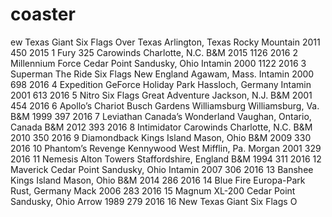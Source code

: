 # coaster

ew Texas Giant	Six Flags Over Texas	Arlington, Texas	Rocky Mountain	2011	450	2015
1	Fury 325	Carowinds	Charlotte, N.C.	B&M	2015	1126	2016
2	Millennium Force	Cedar Point	Sandusky, Ohio	Intamin	2000	1122	2016
3	Superman The Ride	Six Flags New England	Agawam, Mass.	Intamin	2000	698	2016
4	Expedition GeForce	Holiday Park	Hassloch, Germany	Intamin	2001	613	2016
5	Nitro	Six Flags Great Adventure	Jackson, N.J.	B&M	2001	454	2016
6	Apollo’s Chariot	Busch Gardens Williamsburg	Williamsburg, Va.	B&M	1999	397	2016
7	Leviathan	Canada’s Wonderland	Vaughan, Ontario, Canada	B&M	2012	393	2016
8	Intimidator	Carowinds	Charlotte, N.C.	B&M	2010	350	2016
9	Diamondback	Kings Island	Mason, Ohio	B&M	2009	330	2016
10	Phantom’s Revenge	Kennywood	West Mifflin, Pa.	Morgan	2001	329	2016
11	Nemesis	Alton Towers	Staffordshire, England	B&M	1994	311	2016
12	Maverick	Cedar Point	Sandusky, Ohio	Intamin	2007	306	2016
13	Banshee	Kings Island	Mason, Ohio	B&M	2014	286	2016
14	Blue Fire	Europa-Park	Rust, Germany	Mack	2006	283	2016
15	Magnum XL-200	Cedar Point	Sandusky, Ohio	Arrow	1989	279	2016
16	New Texas Giant	Six Flags O
